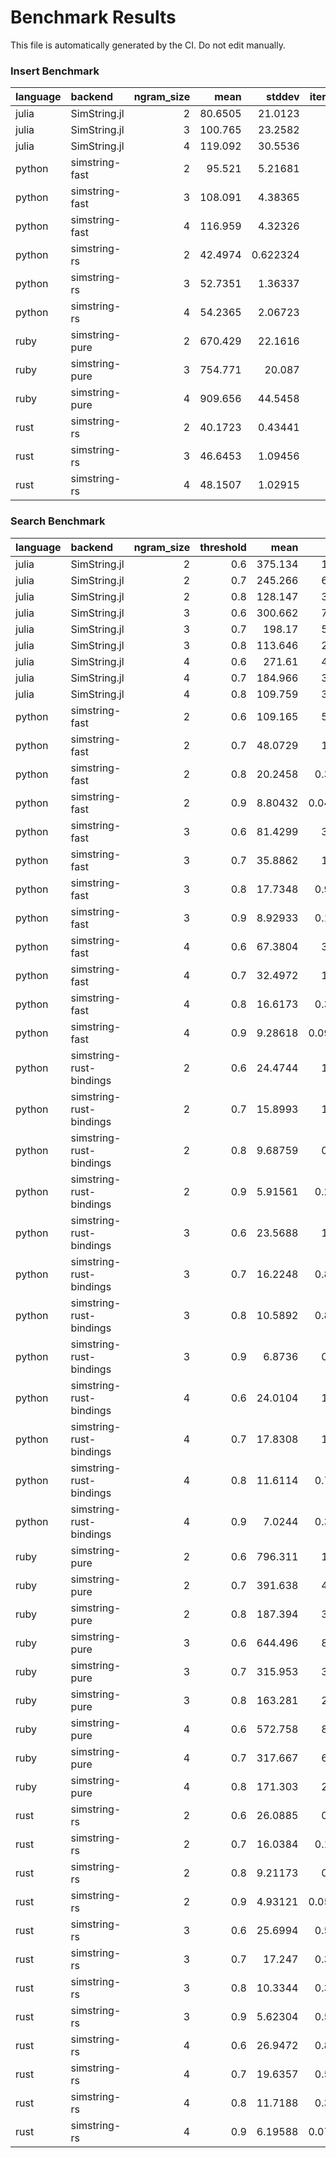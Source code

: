 # Benchmark Results

This file is automatically generated by the CI. Do not edit manually.

### Insert Benchmark
| language   | backend        |   ngram_size |     mean |    stddev |   iterations |
|:-----------|:---------------|-------------:|---------:|----------:|-------------:|
| julia      | SimString.jl   |            2 |  80.6505 | 21.0123   |          100 |
| julia      | SimString.jl   |            3 | 100.765  | 23.2582   |          100 |
| julia      | SimString.jl   |            4 | 119.092  | 30.5536   |          100 |
| python     | simstring-fast |            2 |  95.521  |  5.21681  |          100 |
| python     | simstring-fast |            3 | 108.091  |  4.38365  |          100 |
| python     | simstring-fast |            4 | 116.959  |  4.32326  |          100 |
| python     | simstring-rs   |            2 |  42.4974 |  0.622324 |          100 |
| python     | simstring-rs   |            3 |  52.7351 |  1.36337  |          100 |
| python     | simstring-rs   |            4 |  54.2365 |  2.06723  |          100 |
| ruby       | simstring-pure |            2 | 670.429  | 22.1616   |           30 |
| ruby       | simstring-pure |            3 | 754.771  | 20.087    |           27 |
| ruby       | simstring-pure |            4 | 909.656  | 44.5458   |           23 |
| rust       | simstring-rs   |            2 |  40.1723 |  0.43441  |          100 |
| rust       | simstring-rs   |            3 |  46.6453 |  1.09456  |          100 |
| rust       | simstring-rs   |            4 |  48.1507 |  1.02915  |          100 |

### Search Benchmark
| language   | backend                 |   ngram_size |   threshold |      mean |     stddev |   iterations |
|:-----------|:------------------------|-------------:|------------:|----------:|-----------:|-------------:|
| julia      | SimString.jl            |            2 |         0.6 | 375.134   | 10.4744    |           54 |
| julia      | SimString.jl            |            2 |         0.7 | 245.266   |  6.79395   |           82 |
| julia      | SimString.jl            |            2 |         0.8 | 128.147   |  3.42677   |          100 |
| julia      | SimString.jl            |            3 |         0.6 | 300.662   |  7.33926   |           67 |
| julia      | SimString.jl            |            3 |         0.7 | 198.17    |  5.10718   |          100 |
| julia      | SimString.jl            |            3 |         0.8 | 113.646   |  2.82547   |          100 |
| julia      | SimString.jl            |            4 |         0.6 | 271.61    |  4.51144   |           74 |
| julia      | SimString.jl            |            4 |         0.7 | 184.966   |  3.44128   |          100 |
| julia      | SimString.jl            |            4 |         0.8 | 109.759   |  3.06961   |          100 |
| python     | simstring-fast          |            2 |         0.6 | 109.165   |  5.79545   |          100 |
| python     | simstring-fast          |            2 |         0.7 |  48.0729  |  1.45259   |          100 |
| python     | simstring-fast          |            2 |         0.8 |  20.2458  |  0.326514  |          100 |
| python     | simstring-fast          |            2 |         0.9 |   8.80432 |  0.0437273 |          100 |
| python     | simstring-fast          |            3 |         0.6 |  81.4299  |  3.97927   |          100 |
| python     | simstring-fast          |            3 |         0.7 |  35.8862  |  1.83089   |          100 |
| python     | simstring-fast          |            3 |         0.8 |  17.7348  |  0.966995  |          100 |
| python     | simstring-fast          |            3 |         0.9 |   8.92933 |  0.121862  |          100 |
| python     | simstring-fast          |            4 |         0.6 |  67.3804  |  3.73679   |          100 |
| python     | simstring-fast          |            4 |         0.7 |  32.4972  |  1.05041   |          100 |
| python     | simstring-fast          |            4 |         0.8 |  16.6173  |  0.311276  |          100 |
| python     | simstring-fast          |            4 |         0.9 |   9.28618 |  0.0926504 |          100 |
| python     | simstring-rust-bindings |            2 |         0.6 |  24.4744  |  1.32718   |          100 |
| python     | simstring-rust-bindings |            2 |         0.7 |  15.8993  |  1.12958   |          100 |
| python     | simstring-rust-bindings |            2 |         0.8 |   9.68759 |  0.62584   |          100 |
| python     | simstring-rust-bindings |            2 |         0.9 |   5.91561 |  0.234921  |          100 |
| python     | simstring-rust-bindings |            3 |         0.6 |  23.5688  |  1.34169   |          100 |
| python     | simstring-rust-bindings |            3 |         0.7 |  16.2248  |  0.877821  |          100 |
| python     | simstring-rust-bindings |            3 |         0.8 |  10.5892  |  0.879114  |          100 |
| python     | simstring-rust-bindings |            3 |         0.9 |   6.8736  |  0.93898   |          100 |
| python     | simstring-rust-bindings |            4 |         0.6 |  24.0104  |  1.14274   |          100 |
| python     | simstring-rust-bindings |            4 |         0.7 |  17.8308  |  1.42746   |          100 |
| python     | simstring-rust-bindings |            4 |         0.8 |  11.6114  |  0.799871  |          100 |
| python     | simstring-rust-bindings |            4 |         0.9 |   7.0244  |  0.372312  |          100 |
| ruby       | simstring-pure          |            2 |         0.6 | 796.311   | 11.9849    |           26 |
| ruby       | simstring-pure          |            2 |         0.7 | 391.638   |  4.69988   |           52 |
| ruby       | simstring-pure          |            2 |         0.8 | 187.394   |  3.80707   |          100 |
| ruby       | simstring-pure          |            3 |         0.6 | 644.496   |  8.91311   |           32 |
| ruby       | simstring-pure          |            3 |         0.7 | 315.953   |  3.89801   |           64 |
| ruby       | simstring-pure          |            3 |         0.8 | 163.281   |  2.74836   |          100 |
| ruby       | simstring-pure          |            4 |         0.6 | 572.758   |  8.28223   |           35 |
| ruby       | simstring-pure          |            4 |         0.7 | 317.667   |  6.33145   |           63 |
| ruby       | simstring-pure          |            4 |         0.8 | 171.303   |  2.72188   |          100 |
| rust       | simstring-rs            |            2 |         0.6 |  26.0885  |  0.76532   |          100 |
| rust       | simstring-rs            |            2 |         0.7 |  16.0384  |  0.121523  |          100 |
| rust       | simstring-rs            |            2 |         0.8 |   9.21173 |  0.24701   |          100 |
| rust       | simstring-rs            |            2 |         0.9 |   4.93121 |  0.0531406 |          100 |
| rust       | simstring-rs            |            3 |         0.6 |  25.6994  |  0.501844  |          100 |
| rust       | simstring-rs            |            3 |         0.7 |  17.247   |  0.398846  |          100 |
| rust       | simstring-rs            |            3 |         0.8 |  10.3344  |  0.312341  |          100 |
| rust       | simstring-rs            |            3 |         0.9 |   5.62304 |  0.575304  |          100 |
| rust       | simstring-rs            |            4 |         0.6 |  26.9472  |  0.880154  |          100 |
| rust       | simstring-rs            |            4 |         0.7 |  19.6357  |  0.556563  |          100 |
| rust       | simstring-rs            |            4 |         0.8 |  11.7188  |  0.345507  |          100 |
| rust       | simstring-rs            |            4 |         0.9 |   6.19588 |  0.0724904 |          100 |

